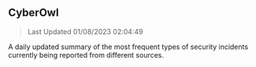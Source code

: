 ## CyberOwl 
> Last Updated 01/08/2023 02:04:49 


A daily updated summary of the most frequent types of security incidents currently being reported from different sources.

